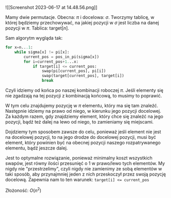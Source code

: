 ![[Screenshot 2023-06-17 at 14.48.56.png]]

Mamy dwie permutacje. Obecna: $\pi$ i docelowa: $\sigma$.
Tworzymy tablicę, w której będziemy przechowywać, na jakiej pozycji w $\sigma$ jest liczba na danej pozycji w $\pi$. Tablica: $\text{target}[n]$.

Sam algorytm wygląda tak:

```python
for x=n...1:
	while sigma[x] != pi[x]:
		current_pos = pos_in_pi(sigma[x])
		for i=current_pos+1...x:
			if target[i] <= current_pos:
				swap(pi[current_pos], pi[i])
				swap(target[current_pos], target[i])
				break
```

Czyli idziemy od końca po naszej kombinacji roboczej $\pi$.
Jeśli elementy się nie zgadzają na tej pozycji z kombinacją końcową, to musimy to poprawić.

W tym celu znajdujemy pozycję w $\pi$ elementu, który ma się tam znaleźć. Następnie idziemy na prawo od niego, w kierunku jego pozycji docelowej. Za każdym razem, gdy znajdziemy element, który chce się znaleźć na jego pozycji, bądź też dalej na lewo od niego, to zamieniamy się miejscami.

Dojdziemy tym sposobem zawsze do celu, ponieważ jeśli element nie jest na docelowej pozycji, to na jego drodze do docelowej pozycji, musi być element, który powinien być na obecnej pozycji naszego rozpatrywanego elementu, bądź jeszcze dalej.

Jest to optymalne rozwiązanie, ponieważ minimalny koszt wszystkich swapów, jest równy ilości przesunięć o $1$ w prawo/lewo tych elementów. My nigdy nie "przestrzelimy", czyli nigdy nie zamienimy ze sobą elementów w taki sposób, aby przynajmniej jeden z nich przeskoczył przez swoją pozycję docelową. Zapewnia nam to ten warunek: `target[i] <= current_pos`

Złożoność: $O(n^2)$